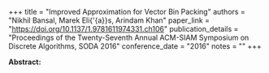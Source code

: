 +++
title = "Improved Approximation for Vector Bin Packing"
authors = "Nikhil Bansal, Marek Eli{\'{a}}s, Arindam Khan"
paper_link = "https://doi.org/10.1137/1.9781611974331.ch106"
publication_details = "Proceedings of the Twenty-Seventh Annual ACM-SIAM Symposium on Discrete Algorithms,  SODA 2016"
conference_date = "2016"
notes = ""
+++

<b>Abstract:</b>
